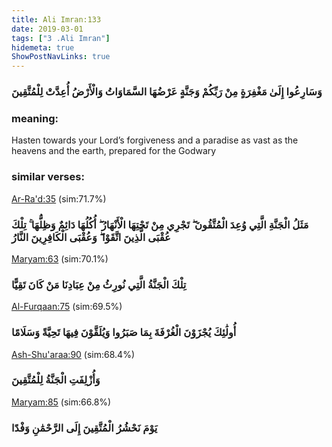 ```yaml
---
title: Ali Imran:133
date: 2019-03-01
tags: ["3 .Ali Imran"]
hidemeta: true 
ShowPostNavLinks: true 
---
```

### وَسَارِعُوا إِلَىٰ مَغْفِرَةٍ مِنْ رَبِّكُمْ وَجَنَّةٍ عَرْضُهَا السَّمَاوَاتُ وَالْأَرْضُ أُعِدَّتْ لِلْمُتَّقِينَ
### meaning: 
Hasten towards your Lord’s forgiveness and a paradise as vast as the heavens and the earth, prepared for the Godwary
### similar verses: 

[Ar-Ra'd:35](/13/35) (sim:71.7%)

### مَثَلُ الْجَنَّةِ الَّتِي وُعِدَ الْمُتَّقُونَ ۖ تَجْرِي مِنْ تَحْتِهَا الْأَنْهَارُ ۖ أُكُلُهَا دَائِمٌ وَظِلُّهَا ۚ تِلْكَ عُقْبَى الَّذِينَ اتَّقَوْا ۖ وَعُقْبَى الْكَافِرِينَ النَّارُ

[Maryam:63](/19/63) (sim:70.1%)

### تِلْكَ الْجَنَّةُ الَّتِي نُورِثُ مِنْ عِبَادِنَا مَنْ كَانَ تَقِيًّا

[Al-Furqaan:75](/25/75) (sim:69.5%)

### أُولَٰئِكَ يُجْزَوْنَ الْغُرْفَةَ بِمَا صَبَرُوا وَيُلَقَّوْنَ فِيهَا تَحِيَّةً وَسَلَامًا

[Ash-Shu'araa:90](/26/90) (sim:68.4%)

### وَأُزْلِفَتِ الْجَنَّةُ لِلْمُتَّقِينَ

[Maryam:85](/19/85) (sim:66.8%)

### يَوْمَ نَحْشُرُ الْمُتَّقِينَ إِلَى الرَّحْمَٰنِ وَفْدًا
